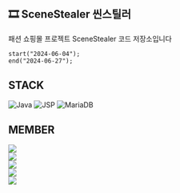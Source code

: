 ## 🎞 SceneStealer 씬스틸러

패션 쇼핑몰 프로젝트 SceneStealer 코드 저장소입니다
```
start("2024-06-04");
end("2024-06-27");
```

## STACK
![Java](https://img.shields.io/badge/Java-007396?style=for-the-badge&logo=openjdk&logoColor=white)
![JSP](https://img.shields.io/badge/JSP-007396?style=for-the-badge&logo=openjdk&logoColor=white)
![MariaDB](https://img.shields.io/badge/MariaDB-003545?style=for-the-badge&logo=mariadb&logoColor=white)

## MEMBER
<a href="https://github.com/dazz6zip" target="_blank">
    <img src="https://img.shields.io/badge/GitHub-@dazz6zip-181717?style=flat-square&logo=GitHub&logoColor=white&label=LEADER"/>
</a>
<br/>
<a href="https://github.com/hyoseonlim" target="_blank">
    <img src="https://img.shields.io/badge/GitHub-@hyoseonlim-181717?style=flat-square&logo=GitHub&logoColor=white&label=ADMIN"/>
</a>
<br/>
<a href="https://github.com/kimbobo1" target="_blank">
    <img src="https://img.shields.io/badge/GitHub-@kimbobo1-181717?style=flat-square&logo=GitHub&logoColor=white&label=ADMIN"/>
</a>
<br/>
<a href="https://github.com/rosetta47" target="_blank">
   <img src="https://img.shields.io/badge/GitHub-@rosetta47-181717?style=flat-square&logo=GitHub&logoColor=white&label=USER"/>
</a>
<br/>
<a href="https://github.com/deevchoe" target="_blank">
   <img src="https://img.shields.io/badge/GitHub-@deevchoe-181717?style=flat-square&logo=GitHub&logoColor=white&label=USER"/>
</a>
